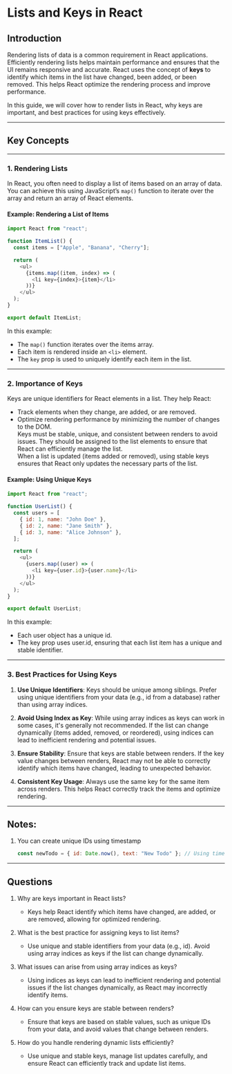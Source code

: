 # Lists and Keys in React

## Introduction

Rendering lists of data is a common requirement in React applications. Efficiently rendering lists helps maintain performance and ensures that the UI remains responsive and accurate. React uses the concept of **keys** to identify which items in the list have changed, been added, or been removed. This helps React optimize the rendering process and improve performance.

In this guide, we will cover how to render lists in React, why keys are important, and best practices for using keys effectively.

---

## Key Concepts

---

### 1. Rendering Lists

In React, you often need to display a list of items based on an array of data. You can achieve this using JavaScript’s `map()` function to iterate over the array and return an array of React elements.

#### Example: Rendering a List of Items

```javascript
import React from "react";

function ItemList() {
  const items = ["Apple", "Banana", "Cherry"];

  return (
    <ul>
      {items.map((item, index) => (
        <li key={index}>{item}</li>
      ))}
    </ul>
  );
}

export default ItemList;
```

In this example:

- The `map()` function iterates over the items array.
- Each item is rendered inside an `<li>` element.
- The `key` prop is used to uniquely identify each item in the list.

---

### 2. Importance of Keys

Keys are unique identifiers for React elements in a list. They help React:

- Track elements when they change, are added, or are removed.
- Optimize rendering performance by minimizing the number of changes to the DOM.
  <br/>
  Keys must be stable, unique, and consistent between renders to avoid issues. They should be assigned to the list elements to ensure that React can efficiently manage the list.
  <br/>
  When a list is updated (items added or removed), using stable keys ensures that React only updates the necessary parts of the list.

#### Example: Using Unique Keys

```javascript
import React from "react";

function UserList() {
  const users = [
    { id: 1, name: "John Doe" },
    { id: 2, name: "Jane Smith" },
    { id: 3, name: "Alice Johnson" },
  ];

  return (
    <ul>
      {users.map((user) => (
        <li key={user.id}>{user.name}</li>
      ))}
    </ul>
  );
}

export default UserList;
```

In this example:

- Each user object has a unique id.
- The key prop uses user.id, ensuring that each list item has a unique and stable identifier.

---

### 3. Best Practices for Using Keys

1. **Use Unique Identifiers**: Keys should be unique among siblings. Prefer using unique identifiers from your data (e.g., id from a database) rather than using array indices.

2. **Avoid Using Index as Key**: While using array indices as keys can work in some cases, it's generally not recommended. If the list can change dynamically (items added, removed, or reordered), using indices can lead to inefficient rendering and potential issues.

3. **Ensure Stability**: Ensure that keys are stable between renders. If the key value changes between renders, React may not be able to correctly identify which items have changed, leading to unexpected behavior.

4. **Consistent Key Usage**: Always use the same key for the same item across renders. This helps React correctly track the items and optimize rendering.

---

## Notes:

1. You can create unique IDs using timestamp

   ```javascript
   const newTodo = { id: Date.now(), text: "New Todo" }; // Using timestamp for unique ID
   ```

---

## Questions

1. Why are keys important in React lists?

   - Keys help React identify which items have changed, are added, or are removed, allowing for optimized rendering.

2. What is the best practice for assigning keys to list items?

   - Use unique and stable identifiers from your data (e.g., id). Avoid using array indices as keys if the list can change dynamically.

3. What issues can arise from using array indices as keys?

   - Using indices as keys can lead to inefficient rendering and potential issues if the list changes dynamically, as React may incorrectly identify items.

4. How can you ensure keys are stable between renders?

   - Ensure that keys are based on stable values, such as unique IDs from your data, and avoid values that change between renders.

5. How do you handle rendering dynamic lists efficiently?

   - Use unique and stable keys, manage list updates carefully, and ensure React can efficiently track and update list items.
